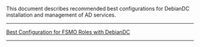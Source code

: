 This document describes recommended best configurations for DebianDC installation and management of AD services. <br>

---

[Best Configuration for FSMO Roles with DebianDC](https://github.com/eesmer/DebianDC/blob/master/docs/Best_Configuration_for_FSMO_Roles.md) <br>

---
